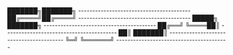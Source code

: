 ███████╗███████╗  ----------------------------------------
██╔════╝██╔════╝  ----------------------------------------
█████╗  ███████╗  ----------------------------------------
██╔══╝  ╚════██║  ----------------------------------------
██║     ███████║  ----------------------------------------
╚═╝     ╚══════╝  ----------------------------------------
                
